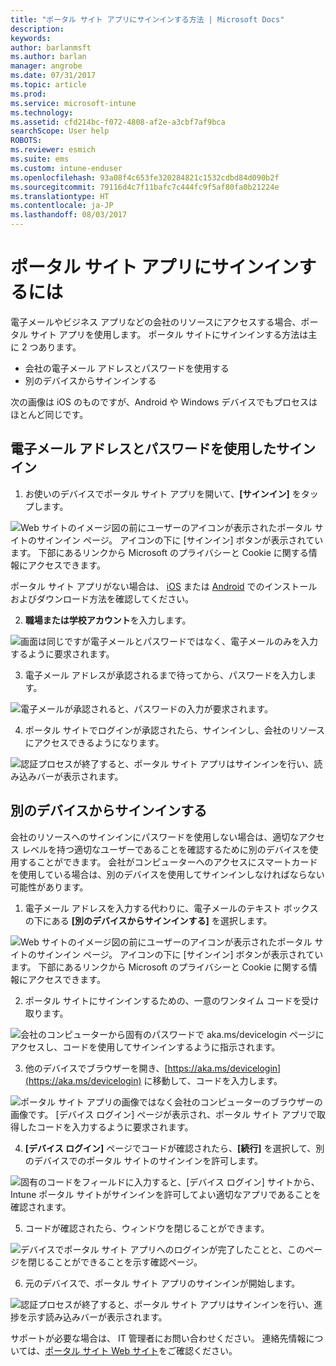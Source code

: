 ```yaml
---
title: "ポータル サイト アプリにサインインする方法 | Microsoft Docs"
description: 
keywords: 
author: barlanmsft
ms.author: barlan
manager: angrobe
ms.date: 07/31/2017
ms.topic: article
ms.prod: 
ms.service: microsoft-intune
ms.technology: 
ms.assetid: cfd214bc-f072-4808-af2e-a3cbf7af9bca
searchScope: User help
ROBOTS: 
ms.reviewer: esmich
ms.suite: ems
ms.custom: intune-enduser
ms.openlocfilehash: 93a08f4c653fe320284821c1532cdbd84d090b2f
ms.sourcegitcommit: 79116d4c7f11bafc7c444fc9f5af80fa0b21224e
ms.translationtype: HT
ms.contentlocale: ja-JP
ms.lasthandoff: 08/03/2017
---
```

# <a name="how-do-i-sign-in-to-the-company-portal-app---user-story-1132123--"></a>ポータル サイト アプリにサインインするには <!--User Story 1132123-->

電子メールやビジネス アプリなどの会社のリソースにアクセスする場合、ポータル サイト アプリを使用します。 ポータル サイトにサインインする方法は主に 2 つあります。

* 会社の電子メール アドレスとパスワードを使用する
* 別のデバイスからサインインする

次の画像は iOS のものですが、Android や Windows デバイスでもプロセスはほとんど同じです。

## <a name="signing-in-with-your-email-address-and-password"></a>電子メール アドレスとパスワードを使用したサインイン

1. お使いのデバイスでポータル サイト アプリを開いて、**[サインイン]** をタップします。

  ![Web サイトのイメージ図の前にユーザーのアイコンが表示されたポータル サイトのサインイン ページ。 アイコンの下に [サインイン] ボタンが表示されています。 下部にあるリンクから Microsoft のプライバシーと Cookie に関する情報にアクセスできます。](/intune/media/cp_ios_aad_signin_after_1704_001.png)

  ポータル サイト アプリがない場合は、 [iOS](install-and-sign-in-to-the-intune-company-portal-app-ios.md) または [Android](install-the-company-portal-app-android.md) でのインストールおよびダウンロード方法を確認してください。

2. **職場または学校アカウント**を入力します。

  ![画面は同じですが電子メールとパスワードではなく、電子メールのみを入力するように要求されます。](/intune/media/cp_ios_aad_signin_after_1704_002.png)

3. 電子メール アドレスが承認されるまで待ってから、パスワードを入力します。

  ![電子メールが承認されると、パスワードの入力が要求されます。](/intune/media/cp_ios_aad_signin_after_1704_003.png)

4. ポータル サイトでログインが承認されたら、サインインし、会社のリソースにアクセスできるようになります。   

  ![認証プロセスが終了すると、ポータル サイト アプリはサインインを行い、読み込みバーが表示されます。](/intune/media/cp_ios_aad_signin_from_another_device_after_1704_007.png)

## <a name="signing-in-from-another-device"></a>別のデバイスからサインインする

会社のリソースへのサインインにパスワードを使用しない場合は、適切なアクセス レベルを持つ適切なユーザーであることを確認するために別のデバイスを使用することができます。 会社がコンピューターへのアクセスにスマートカードを使用している場合は、別のデバイスを使用してサインインしなければならない可能性があります。

1. 電子メール アドレスを入力する代わりに、電子メールのテキスト ボックスの下にある **[別のデバイスからサインインする]** を選択します。

  ![Web サイトのイメージ図の前にユーザーのアイコンが表示されたポータル サイトのサインイン ページ。 アイコンの下に [サインイン] ボタンが表示されています。 下部にあるリンクから Microsoft のプライバシーと Cookie に関する情報にアクセスできます。](/intune/media/cp_ios_aad_signin_from_another_device_after_1704_001.png)

2. ポータル サイトにサインインするための、一意のワンタイム コードを受け取ります。

  ![会社のコンピューターから固有のパスワードで aka.ms/devicelogin ページにアクセスし、コードを使用してサインインするように指示されます。](/intune/media/cp_ios_aad_signin_from_another_device_after_1704_003.png)

3. 他のデバイスでブラウザーを開き、[https://aka.ms/devicelogin](https://aka.ms/devicelogin) に移動して、コードを入力します。

  ![ポータル サイト アプリの画像ではなく会社のコンピューターのブラウザーの画像です。 [デバイス ログイン] ページが表示され、ポータル サイト アプリで取得したコードを入力するように要求されます。](/intune/media/cp_ios_aad_signin_from_another_device_after_1704_004.png)

4. **[デバイス ログイン]** ページでコードが確認されたら、__[続行]__ を選択して、別のデバイスでのポータル サイトのサインインを許可します。

  ![固有のコードをフィールドに入力すると、[デバイス ログイン] サイトから、Intune ポータル サイトがサインインを許可してよい適切なアプリであることを確認されます。](/intune/media/cp_ios_aad_signin_from_another_device_after_1704_005.png)

5. コードが確認されたら、ウィンドウを閉じることができます。

  ![デバイスでポータル サイト アプリへのログインが完了したことと、このページを閉じることができることを示す確認ページ。](/intune/media/cp_ios_aad_signin_from_another_device_after_1704_006.png)

6. 元のデバイスで、ポータル サイト アプリのサインインが開始します。

  ![認証プロセスが終了すると、ポータル サイト アプリはサインインを行い、進捗を示す読み込みバーが表示されます。](/intune/media/cp_ios_aad_signin_from_another_device_after_1704_007.png)

サポートが必要な場合は、 IT 管理者にお問い合わせください。 連絡先情報については、[ポータル サイト Web サイト](http://portal.manage.microsoft.com)をご確認ください。

